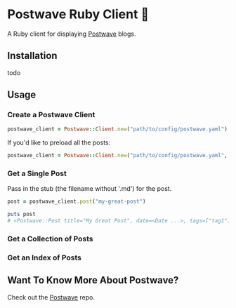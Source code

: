 # Postwave Ruby Client 🌊

A Ruby client for displaying [Postwave](https://github.com/dorkrawk/postwave) blogs.

## Installation 

todo

## Usage

### Create a Postwave Client
```ruby
postwave_client = Postwave::Client.new("path/to/config/postwave.yaml")
```

If you'd like to preload all the posts:
```ruby
postwave_client = Postwave::Client.new("path/to/config/postwave.yaml", preload: true)
```

### Get a Single Post

Pass in the stub (the filename without '.md') for the post.
```ruby
post = postwave_client.post("my-great-post")

puts post
# <Postwave::Post title="My Great Post", date=<Date ...>, tags=["tag1"], body="bla bla bla..">
```

### Get a Collection of Posts

### Get an Index of Posts

## Want To Know More About Postwave?

Check out the [Postwave](https://github.com/dorkrawk/postwave) repo.
